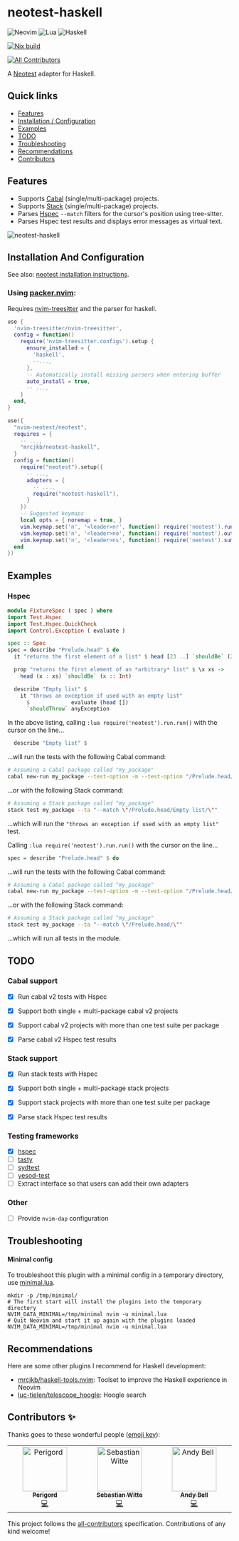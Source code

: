 # neotest-haskell

![Neovim](https://img.shields.io/badge/NeoVim-%2357A143.svg?&style=for-the-badge&logo=neovim&logoColor=white)
![Lua](https://img.shields.io/badge/lua-%232C2D72.svg?style=for-the-badge&logo=lua&logoColor=white)
![Haskell](https://img.shields.io/badge/Haskell-5e5086?style=for-the-badge&logo=haskell&logoColor=white)

[![Nix build](https://github.com/MrcJkb/neotest-haskell/actions/workflows/nix-build.yml/badge.svg)](https://github.com/MrcJkb/neotest-haskell/actions/workflows/nix-build.yml)

<!-- ALL-CONTRIBUTORS-BADGE:START - Do not remove or modify this section -->
[![All Contributors](https://img.shields.io/badge/all_contributors-3-orange.svg?style=flat-square)](#contributors-)
<!-- ALL-CONTRIBUTORS-BADGE:END -->

A [Neotest](https://github.com/nvim-neotest/neotest) adapter for Haskell.

## Quick links
- [Features](#featues)
- [Installation / Configuration](#installation-and-configuration)
- [Examples](#examples)
- [TODO](#todo)
- [Troubleshooting](#troubleshooting)
- [Recommendations](#recommendations)
- [Contributors](#contributors)

## Features

* Supports [Cabal](https://www.haskell.org/cabal/) (single/multi-package) projects.
* Supports [Stack](https://docs.haskellstack.org/en/stable/) (single/multi-package) projects.
* Parses [Hspec](https://hackage.haskell.org/package/hspec) `--match` filters for the cursor's position using tree-sitter.
* Parses Hspec test results and displays error messages as virtual text.

![neotest-haskell](https://user-images.githubusercontent.com/12857160/219817610-169b107c-3583-46d7-bc52-a7ee2383b1f8.gif)

## Installation And Configuration
See also: [neotest installation instructions](https://github.com/nvim-neotest/neotest#installation).

### Using [packer.nvim](https://github.com/wbthomason/packer.nvim):

Requires [nvim-treesitter](https://github.com/nvim-treesitter/nvim-treesitter) and the parser for haskell.


```lua
use {
  'nvim-treesitter/nvim-treesitter',
  config = function()
    require('nvim-treesitter.configs').setup {
      ensure_installed = {
        'haskell',
        --...,
      },
      -- Automatically install missing parsers when entering buffer
      auto_install = true,
      -- ...,
    }
  end,
}
```

```lua
use({
  "nvim-neotest/neotest",
  requires = {
    -- ...,
    "mrcjkb/neotest-haskell",
  }
  config = function()
    require("neotest").setup({
      -- ...,
      adapters = {
        -- ...,
        require("neotest-haskell"),
      }
    })
    -- Suggested keymaps
    local opts = { noremap = true, }
    vim.keymap.set('n', '<leader>nr', function() require('neotest').run.run() end, opts)
    vim.keymap.set('n', '<leader>no', function() require('neotest').output.open() end, opts)
    vim.keymap.set('n', '<leader>ns', function() require('neotest').summary.toggle() end, opts)
  end
})

```

## Examples

### Hspec

```haskell
module FixtureSpec ( spec ) where
import Test.Hspec
import Test.Hspec.QuickCheck
import Control.Exception ( evaluate )

spec :: Spec
spec = describe "Prelude.head" $ do
  it "returns the first element of a list" $ head [23 ..] `shouldBe` (23 :: Int)

  prop "returns the first element of an *arbitrary* list" $ \x xs ->
    head (x : xs) `shouldBe` (x :: Int)

  describe "Empty list" $
    it "throws an exception if used with an empty list"
      $             evaluate (head [])
      `shouldThrow` anyException
```

In the above listing, calling `:lua require('neotest').run.run()`
with the cursor on the line...
```haskell
  describe "Empty list" $
```
...will run the tests with the following Cabal command:

```sh
# Assuming a Cabal package called "my_package"
cabal new-run my_package --test-option -m --test-option "/Prelude.head/Empty list/"
```
...or with the following Stack command:

```sh
# Assuming a Stack package called "my_package"
stack test my_package --ta "--match \"/Prelude.head/Empty list/\""
```
...which will run the `"throws an exception if used with an empty list"` test.

Calling `:lua require('neotest').run.run()`
with the cursor on the line...
```haskell
spec = describe "Prelude.head" $ do
```
...will run the tests with the following Cabal command:

```sh
# Assuming a Cabal package called "my_package"
cabal new-run my_package --test-option -m --test-option "/Prelude.head/"
```
...or with the following Stack command:

```sh
# Assuming a Stack package called "my_package"
stack test my_package --ta "--match \"/Prelude.head/\""
```
...which will run all tests in the module.


## TODO

### Cabal support

- [x] Run cabal v2 tests with Hspec
- [x] Support both single + multi-package cabal v2 projects
- [x] Support cabal v2 projects with more than one test suite per package
- [x] Parse cabal v2 Hspec test results


### Stack support

- [x] Run stack tests with Hspec
- [x] Support both single + multi-package stack projects
- [x] Support stack projects with more than one test suite per package
- [x] Parse stack Hspec test results


### Testing frameworks

- [x] [hspec](https://hackage.haskell.org/package/hspec)
- [ ] [tasty](https://hackage.haskell.org/package/tasty)
- [ ] [sydtest](https://github.com/NorfairKing/sydtest)
- [ ] [yesod-test](https://hackage.haskell.org/package/yesod-test)
- [ ] Extract interface so that users can add their own adapters

### Other
- [ ] Provide `nvim-dap` configuration


## Troubleshooting

#### Minimal config

To troubleshoot this plugin with a minimal config in a temporary directory, use [minimal.lua](./tests/minimal.lua).

```console
mkdir -p /tmp/minimal/
# The first start will install the plugins into the temporary directory
NVIM_DATA_MINIMAL=/tmp/minimal nvim -u minimal.lua
# Quit Neovim and start it up again with the plugins loaded
NVIM_DATA_MINIMAL=/tmp/minimal nvim -u minimal.lua
```

## Recommendations

Here are some other plugins I recommend for Haskell development:

* [mrcjkb/haskell-tools.nvim](https://github.com/MrcJkb/haskell-tools.nvim): Toolset to improve the Haskell experience in Neovim
* [luc-tielen/telescope_hoogle](https://github.com/luc-tielen/telescope_hoogle): Hoogle search

## Contributors ✨

Thanks goes to these wonderful people ([emoji key](https://allcontributors.org/docs/en/emoji-key)):

<!-- ALL-CONTRIBUTORS-LIST:START - Do not remove or modify this section -->
<!-- prettier-ignore-start -->
<!-- markdownlint-disable -->
<table>
  <tbody>
    <tr>
      <td align="center" valign="top" width="14.28%"><a href="https://github.com/Trouble-Truffle"><img src="https://avatars.githubusercontent.com/u/90542764?v=4?s=100" width="100px;" alt="Perigord"/><br /><sub><b>Perigord</b></sub></a><br /><a href="https://github.com/mrcjkb/neotest-haskell/commits?author=Trouble-Truffle" title="Code">💻</a></td>
      <td align="center" valign="top" width="14.28%"><a href="https://github.com/saep"><img src="https://avatars.githubusercontent.com/u/1560366?v=4?s=100" width="100px;" alt="Sebastian Witte"/><br /><sub><b>Sebastian Witte</b></sub></a><br /><a href="https://github.com/mrcjkb/neotest-haskell/commits?author=saep" title="Code">💻</a></td>
      <td align="center" valign="top" width="14.28%"><a href="https://github.com/andy-bell101"><img src="https://avatars.githubusercontent.com/u/13719403?v=4?s=100" width="100px;" alt="Andy Bell"/><br /><sub><b>Andy Bell</b></sub></a><br /><a href="https://github.com/mrcjkb/neotest-haskell/commits?author=andy-bell101" title="Code">💻</a></td>
    </tr>
  </tbody>
</table>

<!-- markdownlint-restore -->
<!-- prettier-ignore-end -->

<!-- ALL-CONTRIBUTORS-LIST:END -->

This project follows the [all-contributors](https://github.com/all-contributors/all-contributors) specification. Contributions of any kind welcome!
